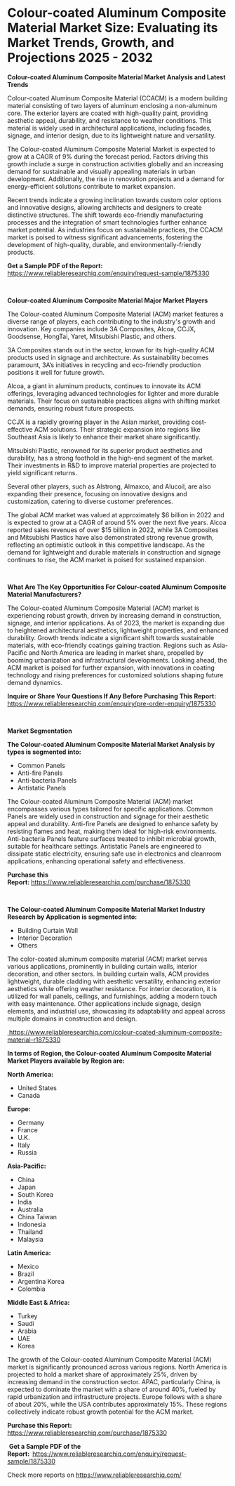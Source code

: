<p><h1>Colour-coated Aluminum Composite Material Market Size: Evaluating its Market Trends, Growth, and Projections 2025 - 2032</h1></p><p><strong>Colour-coated Aluminum Composite Material Market Analysis and Latest Trends</strong></p>
<p><p>Colour-coated Aluminum Composite Material (CCACM) is a modern building material consisting of two layers of aluminum enclosing a non-aluminum core. The exterior layers are coated with high-quality paint, providing aesthetic appeal, durability, and resistance to weather conditions. This material is widely used in architectural applications, including facades, signage, and interior design, due to its lightweight nature and versatility.</p><p>The Colour-coated Aluminum Composite Material Market is expected to grow at a CAGR of 9% during the forecast period. Factors driving this growth include a surge in construction activities globally and an increasing demand for sustainable and visually appealing materials in urban development. Additionally, the rise in renovation projects and a demand for energy-efficient solutions contribute to market expansion.</p><p>Recent trends indicate a growing inclination towards custom color options and innovative designs, allowing architects and designers to create distinctive structures. The shift towards eco-friendly manufacturing processes and the integration of smart technologies further enhance market potential. As industries focus on sustainable practices, the CCACM market is poised to witness significant advancements, fostering the development of high-quality, durable, and environmentally-friendly products.</p></p>
<p><strong>Get a Sample PDF of the Report:&nbsp;</strong> <a href="https://www.reliableresearchiq.com/enquiry/request-sample/1875330?utm_campaign=2291&utm_medium=2&utm_source=Github&utm_content=ia&utm_term=03042025&utm_id=colour-coated-aluminum-composite-material">https://www.reliableresearchiq.com/enquiry/request-sample/1875330</a></p>
<p>&nbsp;</p>
<p><strong>Colour-coated Aluminum Composite Material Major Market Players</strong></p>
<p><p>The Colour-coated Aluminum Composite Material (ACM) market features a diverse range of players, each contributing to the industry's growth and innovation. Key companies include 3A Composites, Alcoa, CCJX, Goodsense, HongTai, Yaret, Mitsubishi Plastic, and others. </p><p>3A Composites stands out in the sector, known for its high-quality ACM products used in signage and architecture. As sustainability becomes paramount, 3A’s initiatives in recycling and eco-friendly production positions it well for future growth. </p><p>Alcoa, a giant in aluminum products, continues to innovate its ACM offerings, leveraging advanced technologies for lighter and more durable materials. Their focus on sustainable practices aligns with shifting market demands, ensuring robust future prospects.</p><p>CCJX is a rapidly growing player in the Asian market, providing cost-effective ACM solutions. Their strategic expansion into regions like Southeast Asia is likely to enhance their market share significantly.</p><p>Mitsubishi Plastic, renowned for its superior product aesthetics and durability, has a strong foothold in the high-end segment of the market. Their investments in R&D to improve material properties are projected to yield significant returns.</p><p>Several other players, such as Alstrong, Almaxco, and Alucoil, are also expanding their presence, focusing on innovative designs and customization, catering to diverse customer preferences.</p><p>The global ACM market was valued at approximately $6 billion in 2022 and is expected to grow at a CAGR of around 5% over the next five years. Alcoa reported sales revenues of over $15 billion in 2022, while 3A Composites and Mitsubishi Plastics have also demonstrated strong revenue growth, reflecting an optimistic outlook in this competitive landscape. As the demand for lightweight and durable materials in construction and signage continues to rise, the ACM market is poised for sustained expansion.</p></p>
<p>&nbsp;</p>
<p><strong>What Are The Key Opportunities For Colour-coated Aluminum Composite Material Manufacturers?</strong></p>
<p><p>The Colour-coated Aluminum Composite Material (ACM) market is experiencing robust growth, driven by increasing demand in construction, signage, and interior applications. As of 2023, the market is expanding due to heightened architectural aesthetics, lightweight properties, and enhanced durability. Growth trends indicate a significant shift towards sustainable materials, with eco-friendly coatings gaining traction. Regions such as Asia-Pacific and North America are leading in market share, propelled by booming urbanization and infrastructural developments. Looking ahead, the ACM market is poised for further expansion, with innovations in coating technology and rising preferences for customized solutions shaping future demand dynamics.</p></p>
<p><strong>Inquire or Share Your Questions If Any Before Purchasing This Report:</strong> <a href="https://www.reliableresearchiq.com/enquiry/pre-order-enquiry/1875330?utm_campaign=2291&utm_medium=2&utm_source=Github&utm_content=ia&utm_term=03042025&utm_id=colour-coated-aluminum-composite-material">https://www.reliableresearchiq.com/enquiry/pre-order-enquiry/1875330</a></p>
<p>&nbsp;</p>
<p><strong>Market Segmentation</strong></p>
<p><strong>The Colour-coated Aluminum Composite Material Market Analysis by types is segmented into:</strong></p>
<p><ul><li>Common Panels</li><li>Anti-fire Panels</li><li>Anti-bacteria Panels</li><li>Antistatic Panels</li></ul></p>
<p><p>The Colour-coated Aluminum Composite Material (ACM) market encompasses various types tailored for specific applications. Common Panels are widely used in construction and signage for their aesthetic appeal and durability. Anti-fire Panels are designed to enhance safety by resisting flames and heat, making them ideal for high-risk environments. Anti-bacteria Panels feature surfaces treated to inhibit microbial growth, suitable for healthcare settings. Antistatic Panels are engineered to dissipate static electricity, ensuring safe use in electronics and cleanroom applications, enhancing operational safety and effectiveness.</p></p>
<p><strong>Purchase this Report:&nbsp;</strong><a href="https://www.reliableresearchiq.com/purchase/1875330?utm_campaign=2291&utm_medium=2&utm_source=Github&utm_content=ia&utm_term=03042025&utm_id=colour-coated-aluminum-composite-material">https://www.reliableresearchiq.com/purchase/1875330</a></p>
<p>&nbsp;</p>
<p><strong>The Colour-coated Aluminum Composite Material Market Industry Research by Application is segmented into:</strong></p>
<p><ul><li>Building Curtain Wall</li><li>Interior Decoration</li><li>Others</li></ul></p>
<p><p>The color-coated aluminum composite material (ACM) market serves various applications, prominently in building curtain walls, interior decoration, and other sectors. In building curtain walls, ACM provides lightweight, durable cladding with aesthetic versatility, enhancing exterior aesthetics while offering weather resistance. For interior decoration, it is utilized for wall panels, ceilings, and furnishings, adding a modern touch with easy maintenance. Other applications include signage, design elements, and industrial use, showcasing its adaptability and appeal across multiple domains in construction and design.</p></p>
<p><a href="https://www.reliableresearchiq.com/colour-coated-aluminum-composite-material-r1875330?utm_campaign=2291&utm_medium=2&utm_source=Github&utm_content=ia&utm_term=03042025&utm_id=colour-coated-aluminum-composite-material">&nbsp;https://www.reliableresearchiq.com/colour-coated-aluminum-composite-material-r1875330</a></p>
<p><strong>In terms of Region, the Colour-coated Aluminum Composite Material Market Players available by Region are:</strong></p>
<p>
    <p> <strong> North America: </strong>
        <ul>
            <li>United States</li>
            <li>Canada</li>
        </ul>
        </p> 
    <p> <strong> Europe: </strong>
        <ul>
            <li>Germany</li>
            <li>France</li>
            <li>U.K.</li>
            <li>Italy</li>
            <li>Russia</li>
        </ul>
        </p> 
    <p> <strong> Asia-Pacific: </strong>
        <ul>
            <li>China</li>
            <li>Japan</li>
            <li>South Korea</li>
            <li>India</li>
            <li>Australia</li>
            <li>China Taiwan</li>
            <li>Indonesia</li>
            <li>Thailand</li>
            <li>Malaysia</li>
        </ul>
        </p> 
    <p> <strong> Latin America: </strong>
        <ul>
            <li>Mexico</li>
            <li>Brazil</li>
            <li>Argentina Korea</li>
            <li>Colombia</li>
        </ul>
        </p> 
    <p> <strong> Middle East & Africa: </strong>
        <ul>
            <li>Turkey</li>
            <li>Saudi</li>
            <li>Arabia</li>
            <li>UAE</li>
            <li>Korea</li>
        </ul>
    </p>
    </p>
<p><p>The growth of the Colour-coated Aluminum Composite Material (ACM) market is significantly pronounced across various regions. North America is projected to hold a market share of approximately 25%, driven by increasing demand in the construction sector. APAC, particularly China, is expected to dominate the market with a share of around 40%, fueled by rapid urbanization and infrastructure projects. Europe follows with a share of about 20%, while the USA contributes approximately 15%. These regions collectively indicate robust growth potential for the ACM market.</p></p>
<p><strong>Purchase this Report: </strong><a href="https://www.reliableresearchiq.com/purchase/1875330?utm_campaign=2291&utm_medium=2&utm_source=Github&utm_content=ia&utm_term=03042025&utm_id=colour-coated-aluminum-composite-material">https://www.reliableresearchiq.com/purchase/1875330</a></p>
<p>&nbsp;<strong>Get a Sample PDF of the Report:&nbsp;&nbsp;</strong><a href="https://www.reliableresearchiq.com/enquiry/request-sample/1875330?utm_campaign=2291&utm_medium=2&utm_source=Github&utm_content=ia&utm_term=03042025&utm_id=colour-coated-aluminum-composite-material">https://www.reliableresearchiq.com/enquiry/request-sample/1875330</a></p>
<p><strong></strong></p>
<p>Check more reports on <a href="https://www.reliableresearchiq.com/?utm_campaign=2291&utm_medium=2&utm_source=Github&utm_content=ia&utm_term=03042025&utm_id=colour-coated-aluminum-composite-material">https://www.reliableresearchiq.com/</a></p>